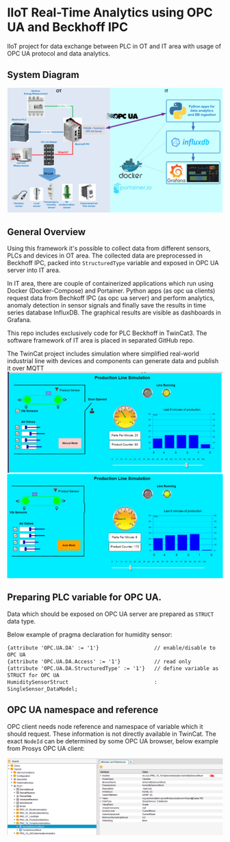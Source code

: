 # IIoT Real-Time Analytics using OPC UA and Beckhoff IPC

IIoT project for data exchange between PLC in OT and IT area with usage of OPC UA protocol and data analytics.

## System Diagram
![system diagram](./docs/IIoT-opcua-tc3.png)


## General Overview
Using this framework it's possible to collect data from different sensors, PLCs and devices in OT area. 
The collected data are preprocessed in Beckhoff IPC, packed into `StructuredType` variable and exposed in OPC UA server into IT area.

In IT area, there are couple of containerized applications which run using Docker (Docker-Compose) and Portainer. 
Python apps (as opc ua clients) request data from Bechkoff IPC (as opc ua server) and perform analytics, anomaly detection in sensor signals and finally save the results in time series database InfluxDB. 
The graphical results are visible as dashboards in Grafana.

This repo includes exclusively code for PLC Beckhoff in TwinCat3. The software framework of IT area is placed in separated GitHub repo.

The TwinCat project includes simulation where simplified real-world industrial line with devices and components can generate data and publish it over MQTT  
![simulation-gif](docs/Mqtt-simulation-2.gif)
![simulation-pic](docs/Mqtt-simulation-pic.PNG)


## Preparing PLC variable for OPC UA.
Data which should be exposed on OPC UA server are prepared as `STRUCT` data type.
 
Below example of pragma declaration for humidity sensor: 
```
{attribute 'OPC.UA.DA' := '1'}                  // enable/disable to OPC UA
{attribute 'OPC.UA.DA.Access' := '1'}           // read only
{attribute 'OPC.UA.DA.StructuredType' := '1'}   // define variable as STRUCT for OPC UA
HumiditySensorStruct                            : SingleSensor_DataModel;
```

## OPC UA namespace and reference

OPC client needs node reference and namespace of variable which it should request.
These information is not directly available in TwinCat.
The exact `NodeId` can be determined by some OPC UA browser, below example from Prosys OPC UA client:

![namespace_nodeid](./docs/namespace_node.PNG)